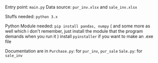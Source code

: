 Entry point: `main.py`
Data source: `pur_inv.xlsx` and `sale_inv.xlsx`

Stuffs needed:
`python 3.x`

Python Module needed:
`pip install pandas, numpy` 
( and some more as well which i don't remember, just install the module that the program demands when you run it )
install `pyinstaller` if you want to make an .exe file

Documentation are in
`Purchase.py`: for `pur_inv`, `pur_sale`
`Sale.py`: for `sale_inv`

